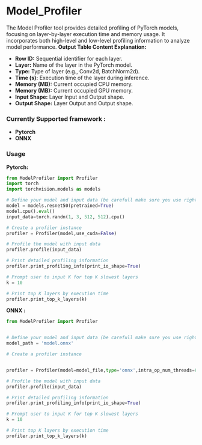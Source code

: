 # Model_Profiler
The Model Profiler tool provides detailed profiling of PyTorch models, focusing on layer-by-layer execution time and memory usage. It incorporates both high-level and low-level profiling information to analyze model performance.
**Output Table Content Explanation:**
- **Row ID:** Sequential identifier for each layer.
- **Layer:** Name of the layer in the PyTorch model.
- **Type:** Type of layer (e.g., Conv2d, BatchNorm2d).
- **Time (s):** Execution time of the layer during inference.
- **Memory (MB):** Current occupied  CPU memory.
- **Memory (MB):** Current occupied  GPU memory.
- **Input Shape:** Layer Input and Output shape.
- **Output Shape:** Layer Output and Output shape.



### Currently Supported framework :
  - **Pytorch**
  - **ONNX**



### Usage

**Pytorch:**

   ```python
   from ModelProfiler import Profiler
   import torch
   import torchvision.models as models

   # Define your model and input data (be carefull make sure you use right input size for your model otherwise you may encounter error)
   model = models.resnet50(pretrained=True)
   model.cpu().eval()
   input_data=torch.randn(1, 3, 512, 512).cpu()

   # Create a profiler instance
   profiler = Profiler(model,use_cuda=False)

   # Profile the model with input data
   profiler.profile(input_data)

   # Print detailed profiling information
   profiler.print_profiling_info(print_io_shape=True)

   # Prompt user to input K for top K slowest layers
   k = 10
   
   # Print top K layers by execution time
   profiler.print_top_k_layers(k)

   ```
**ONNX :**

   ```python
   from ModelProfiler import Profiler


   # Define your model and input data (be carefull make sure you use right input size for your model otherwise you may encounter error)
   model_path = 'model.onnx'

   # Create a profiler instance


   profiler = Profiler(model=model_file,type='onnx',intra_op_num_threads=6,export_txt=True)

   # Profile the model with input data
   profiler.profile(input_data)

   # Print detailed profiling information
   profiler.print_profiling_info(print_io_shape=True)

   # Prompt user to input K for top K slowest layers
   k = 10
   
   # Print top K layers by execution time
   profiler.print_top_k_layers(k)

   ```

